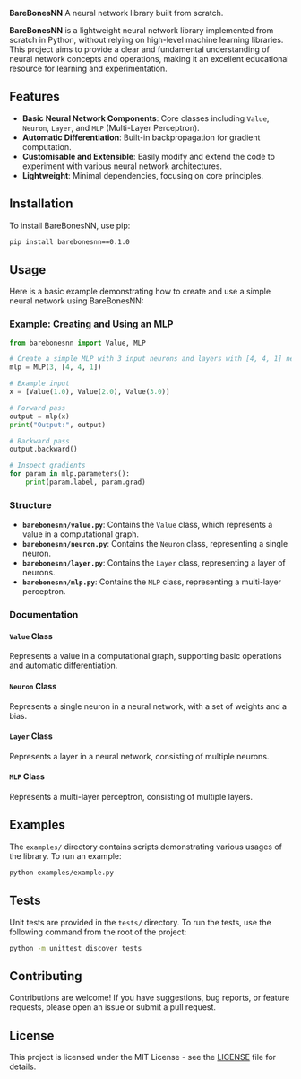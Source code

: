 **BareBonesNN**
A neural network library built from scratch.

**BareBonesNN** is a lightweight neural network library implemented from scratch in Python, without relying on high-level machine learning libraries. This project aims to provide a clear and fundamental understanding of neural network concepts and operations, making it an excellent educational resource for learning and experimentation.

## Features

- **Basic Neural Network Components**: Core classes including `Value`, `Neuron`, `Layer`, and `MLP` (Multi-Layer Perceptron).
- **Automatic Differentiation**: Built-in backpropagation for gradient computation.
- **Customisable and Extensible**: Easily modify and extend the code to experiment with various neural network architectures.
- **Lightweight**: Minimal dependencies, focusing on core principles.

## Installation

To install BareBonesNN, use pip:

```bash
pip install barebonesnn==0.1.0
```

## Usage

Here is a basic example demonstrating how to create and use a simple neural network using BareBonesNN:

### Example: Creating and Using an MLP

```python
from barebonesnn import Value, MLP

# Create a simple MLP with 3 input neurons and layers with [4, 4, 1] neurons
mlp = MLP(3, [4, 4, 1])

# Example input
x = [Value(1.0), Value(2.0), Value(3.0)]

# Forward pass
output = mlp(x)
print("Output:", output)

# Backward pass
output.backward()

# Inspect gradients
for param in mlp.parameters():
    print(param.label, param.grad)
```

### Structure

- **`barebonesnn/value.py`**: Contains the `Value` class, which represents a value in a computational graph.
- **`barebonesnn/neuron.py`**: Contains the `Neuron` class, representing a single neuron.
- **`barebonesnn/layer.py`**: Contains the `Layer` class, representing a layer of neurons.
- **`barebonesnn/mlp.py`**: Contains the `MLP` class, representing a multi-layer perceptron.

### Documentation

#### `Value` Class

Represents a value in a computational graph, supporting basic operations and automatic differentiation.

#### `Neuron` Class

Represents a single neuron in a neural network, with a set of weights and a bias.

#### `Layer` Class

Represents a layer in a neural network, consisting of multiple neurons.

#### `MLP` Class

Represents a multi-layer perceptron, consisting of multiple layers.

## Examples

The `examples/` directory contains scripts demonstrating various usages of the library. To run an example:

```bash
python examples/example.py
```

## Tests

Unit tests are provided in the `tests/` directory. To run the tests, use the following command from the root of the project:

```bash
python -m unittest discover tests
```

## Contributing

Contributions are welcome! If you have suggestions, bug reports, or feature requests, please open an issue or submit a pull request.

## License

This project is licensed under the MIT License - see the [LICENSE](LICENSE) file for details.
